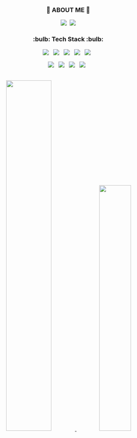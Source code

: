 <br>
<div align=center>

<h3 align="center">🌈 ABOUT ME 🌈</h3>
<p align="center">
  <a href="https://www.instagram.com/o_seung12/"><img src="https://img.shields.io/badge/Instagram-E4405F?style=flat-square&logo=Instagram&logoColor=white&link=https://www.instagram.com/o_seung12/"/></a>&nbsp
  <a href="mailto:osungg@gmail.com"><img src="https://img.shields.io/badge/Gmail-d14836?style=flat-square&logo=Gmail&logoColor=white&link=osungg@gmail.com"/></a>
</p>
  
<h3 align="center"><b>:bulb: Tech Stack :bulb:</b></h3>
<p align="center">
 <img src="https://img.shields.io/badge/Java-007396?style=for-the-badge&logo=Java&logoColor=white"/></a> &nbsp
 <img src="https://img.shields.io/badge/html-E34F26?style=for-the-badge&logo=html5&logoColor=white"> &nbsp
 <img src="https://img.shields.io/badge/css-1572B6?style=for-the-badge&logo=css3&logoColor=white"> &nbsp
 <img src="https://img.shields.io/badge/javascript-F7DF1E?style=for-the-badge&logo=javascript&logoColor=black"> &nbsp
 <img src="https://img.shields.io/badge/Node.js-339933?style=for-the-badge&logo=Node.js&logoColor=white"/></a> &nbsp </p>
 <img src="https://img.shields.io/badge/MySQL-4479A1?style=for-the-badge&logo=MySQL&logoColor=white"/></a> &nbsp 
 <img src="https://img.shields.io/badge/MariaDB-006494?style=for-the-badge&logo=MariaDB&logoColor=white"> &nbsp
 <img src="https://img.shields.io/badge/Amazon AWS-ED9149?style=for-the-badge&logo=Amazon%20AWS&logoColor=black"/></a> &nbsp
 <img src="https://img.shields.io/badge/bootstrap-7952B3?style=for-the-badge&logo=bootstrap&logoColor=white"> &nbsp </p>
</br>

<a href="https://github.com/anuraghazra/github-readme-stats">
  <img src="https://github-readme-stats.vercel.app/api?username=oseung12&show_icons=true&theme=prussian" width=49.0% />
</a>
<a href="https://github.com/oseung12?tab=repositories)">
  <img src="https://github-readme-stats.vercel.app/api/top-langs/?username=oseung12&langs_count=6&layout=compact&theme=prussian" width=41.0% />
</a>

</div>


<!--
**oseung12/oseung12** is a ✨ _special_ ✨ repository because its `README.md` (this file) appears on your GitHub profile.

Here are some ideas to get you started:

- 🔭 I’m currently working on ...
- 🌱 I’m currently learning ...
- 👯 I’m looking to collaborate on ...
- 🤔 I’m looking for help with ...
- 💬 Ask me about ...
- 📫 How to reach me: ...
- 😄 Pronouns: ...
- ⚡ Fun fact: ...
-->

